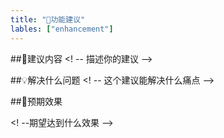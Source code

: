 ```yaml
---
title: "📝功能建议"
lables: ["enhancement"]
---
```



##🎯建议内容
<! -- 描述你的建议 -->


##💡解决什么问题
<! -- 这个建议能解决什么痛点 -->


##🌟预期效果

<! --期望达到什么效果 -->
